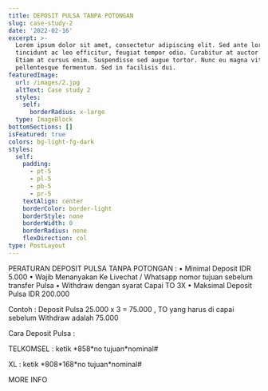 ```yaml
---
title: DEPOSIT PULSA TANPA POTONGAN
slug: case-study-2
date: '2022-02-16'
excerpt: >-
  Lorem ipsum dolor sit amet, consectetur adipiscing elit. Sed ante lorem,
  tincidunt ac leo efficitur, feugiat tempor odio. Curabitur at auctor sapien.
  Etiam at cursus enim. Suspendisse sed augue tortor. Nunc eu magna vitae lorem
  pellentesque fermentum. Sed in facilisis dui.
featuredImage:
  url: /images/2.jpg
  altText: Case study 2
  styles:
    self:
      borderRadius: x-large
  type: ImageBlock
bottomSections: []
isFeatured: true
colors: bg-light-fg-dark
styles:
  self:
    padding:
      - pt-5
      - pl-5
      - pb-5
      - pr-5
    textAlign: center
    borderColor: border-light
    borderStyle: none
    borderWidth: 0
    borderRadius: none
    flexDirection: col
type: PostLayout
---
```

PERATURAN DEPOSIT PULSA TANPA POTONGAN :
• Minimal Deposit IDR 5.000
• Wajib Menanyakan Ke Livechat / Whatsapp nomor tujuan sebelum transfer Pulsa
• Withdraw dengan syarat Capai TO 3X
• Maksimal Deposit Pulsa IDR 200.000

Contoh : Deposit Pulsa 25.000 x 3 = 75.000 , TO yang harus di capai sebelum Withdraw adalah 75.000

Cara Deposit Pulsa :

TELKOMSEL : ketik \*858\*no tujuan\*nominal#

XL : ketik \*808\*168\*no tujuan\*nominal#

MORE INFO


